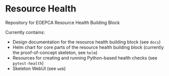 # Resource Health
Repository for EOEPCA Resource Health Building Block

Currently contains:

- Design documentation for the resource health building block (see `docs`)
- Helm chart for core parts of the resource health building block (currently the proof-of-concept skeleton, see `helm`)
- Resources for creating and running Python-based health checks (see `pytest-health`)
- Skeleton WebUI (see `web`)